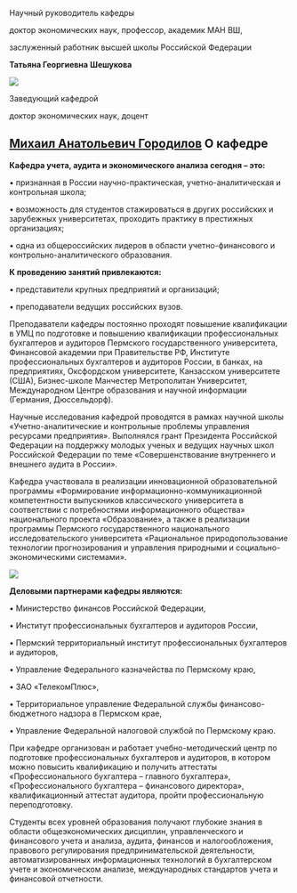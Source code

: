 Научный руководитель кафедры
   

 доктор экономических наук, профессор, академик МАН ВШ,
   

 заслуженный работник высшей школы Российской Федерации
   

**Татьяна Георгиевна** 
**Шешукова** 
  

  

  

  

  

  

![](http://www.psu.ru/files/images/fakultety/economy/zavedushchie/gorodilov.jpg)
  

  

  

 Заведующий кафедрой
   

 доктор экономических наук, доцент
   

[**Михаил Анатольевич Городилов**](http://www.psu.ru/personalnye-stranitsy-prepodavatelej/g/mikhail-anatolevich-gorodilov)
О кафедре
-----------------------------------------------------------------------------------------------------------------





**Кафедра учета, аудита и экономического анализа сегодня – это:** 
  

 • признанная в России научно-практическая, учетно-аналитическая и контрольная школа;
   

 • возможность для студентов стажироваться в других российских и зарубежных университетах, проходить практику в престижных организациях;
   

 • одна из общероссийских лидеров в области учетно-финансового и контрольно-аналитического образования.
   

  

**К проведению занятий привлекаются:** 
  

 • представители крупных предприятий и организаций;
   

 • преподаватели ведущих российских вузов.
   

  

 Преподаватели кафедры постоянно проходят повышение квалификации в УМЦ по подготовке и повышению квалификации профессиональных бухгалтеров и аудиторов Пермского государственного университета, Финансовой академии при Правительстве РФ, Институте профессиональных бухгалтеров и аудиторов России, в банках, на предприятиях, Оксфордском университете, Канзасском университете (США), Бизнес-школе Манчестер Метрополитан Университет, Международном Центре образования и научной информации (Германия, Дюссельдорф).
   

  

 Научные исследования кафедрой проводятся в рамках научной школы «Учетно-аналитические и контрольные проблемы управления ресурсами предприятия». Выполнялся грант Президента Российской Федерации на поддержку молодых ученых и ведущих научных школ Российской Федерации по теме «Совершенствование внутреннего и внешнего аудита в России».
   

  

 Кафедра участвовала в реализации инновационной образовательной программы «Формирование информационно-коммуникационной компетентности выпускников классического университета в соответствии с потребностями информационного общества» национального проекта «Образование», а также в реализации программы Пермского государственного национального исследовательского университета «Рациональное природопользование технологии прогнозирования и управления природными и социально-экономическими системами».
 




![](http://www.psu.ru/files/images/fakultety/economy/uaea.jpg)




**Деловыми партнерами кафедры являются:** 
  

  

 • Министерство финансов Российской Федерации,
   

 • Институт профессиональных бухгалтеров и аудиторов России,
   

 • Пермский территориальный институт профессиональных бухгалтеров и аудиторов,
   

 • Управление Федерального казначейства по Пермскому краю,
   

 • ЗАО «ТелекомПлюс»,
   

 • Территориальное управление Федеральной службы финансово-бюджетного надзора в Пермском крае,
   

 • Управление Федеральной налоговой службой по Пермскому краю.
   

  

 При кафедре организован и работает учебно-методический центр по подготовке профессиональных бухгалтеров и аудиторов, в котором можно повысить квалификацию и получить аттестаты «Профессионального бухгалтера – главного бухгалтера», «Профессионального бухгалтера – финансового директора», квалификационный аттестат аудитора, пройти профессиональную переподготовку.
   

  

 Студенты всех уровней образования получают глубокие знания в области общеэкономических дисциплин, управленческого и финансового учета и анализа, аудита, финансов и налогообложения, правового регулирования предпринимательской деятельности, автоматизированных информационных технологий в бухгалтерском учете и экономическом анализе, международных стандартов учета и финансовой отчетности.